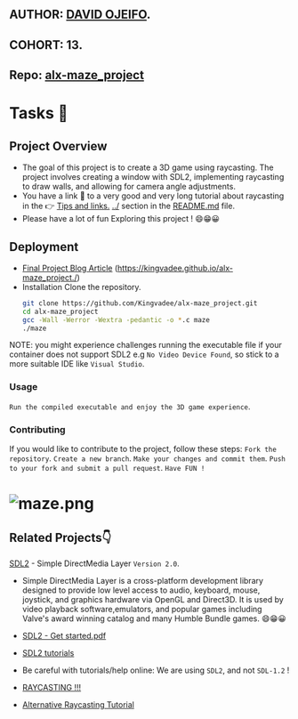 ## AUTHOR:         [DAVID OJEIFO](https://github.com/Kingvadee).
## COHORT:         13.
## Repo:           [alx-maze_project](https://github.com/Kingvadee/alx-maze_project)
# Tasks :page_with_curl:

## Project Overview
   *  The goal of this project is to create a 3D game using raycasting. The project involves creating a window with SDL2, implementing raycasting to draw walls, and allowing for camera angle adjustments.
   *  You have a link :link: to a very good and very long tutorial about raycasting in the :point_right: [Tips and links.](https://github.com/Kingvadee/alx-maze_project./blob/master/README.md) [../](https://s3.amazonaws.com/alx-intranet.hbtn.io/uploads/misc/2021/1/9da3b82dc0bcfea07858b70956de47f0e2db2dad.pdf?X-Amz-Algorithm=AWS4-HMAC-SHA256&X-Amz-Credential=AKIARDDGGGOUSBVO6H7D%2F20231114%2Fus-east-1%2Fs3%2Faws4_request&X-Amz-Date=20231114T181815Z&X-Amz-Expires=86400&X-Amz-SignedHeaders=host&X-Amz-Signature=ca81f04ee1d4fa253ae436e324d8060e0c4706fea99e41eaf45e6554e88db015) section in the [README.md](https://github.com/Kingvadee/alx-maze_project./blob/master/README.md) file.
   * Please have a lot of fun Exploring this project ! :smile::grin::grinning:
## Deployment
- [Final Project Blog Article](#) (https://kingvadee.github.io/alx-maze_project./)
- Installation
 Clone the repository.
   ```bash
   git clone https://github.com/Kingvadee/alx-maze_project.git
   cd alx-maze_project
   gcc -Wall -Werror -Wextra -pedantic -o *.c maze
   ./maze
NOTE: you might experience challenges running the executable file if your container does not support SDL2 e.g `No Video Device Found`, so stick to a more suitable IDE like `Visual Studio`.
### Usage
`Run the compiled executable and enjoy the 3D game experience`.
### Contributing
If you would like to contribute to the project, follow these steps:
`Fork the repository`.
`Create a new branch`.
`Make your changes and commit them`.
`Push to your fork and submit a pull request`.
`Have FUN !`

# ![maze.png](https://pbs.twimg.com/media/GBri_JNWwAAn62C?format=png&name=small)

## Related Projects👇
[SDL2](https://www.libsdl.org/) - Simple DirectMedia Layer `Version 2.0`.
 * Simple DirectMedia Layer is a cross-platform development library designed to provide low level access to audio, keyboard, mouse, joystick, and graphics hardware via OpenGL and Direct3D. It is used by video playback software,emulators, and popular games including Valve's award winning catalog and many Humble Bundle games. :smile::grin::grinning:

 * [SDL2 - Get started.pdf](https://intranet.alxswe.com/rltoken/pMnvq93vpbAh9q6inKQMuQ)
 * [SDL2 tutorials](https://intranet.alxswe.com/rltoken/oona0Kd1yVyjHQGoJaV_aw)
 * Be careful with tutorials/help online: We are using `SDL2`, and not `SDL-1.2` !
 * [RAYCASTING !!!](https://intranet.alxswe.com/rltoken/vRw7CP21mUmKFDdrQjQ2GA)
 * [Alternative Raycasting Tutorial](https://intranet.alxswe.com/rltoken/dnQwzgrDUEhFXIF8sNivkg)
